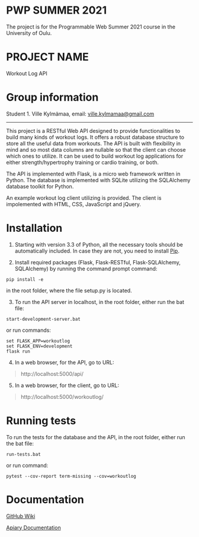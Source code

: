 # PWP SUMMER 2021

The project is for the Programmable Web Summer 2021 course in the University of Oulu.



# PROJECT NAME

Workout Log API



# Group information
Student 1. Ville Kylmämaa, email: ville.kylmamaa@gmail.com

---

This project is a RESTful Web API designed to provide functionalities to build many kinds of workout logs. It offers a robust database structure to store all the useful data from workouts. The API is built with flexibility in mind and so most data columns are nullable so that the client can choose which ones to utilize. It can be used to build workout log applications for either strength/hypertrophy training or cardio training, or both.

The API is implemented with Flask, is a micro web framework written in Python. The database is implemented with SQLite utilizing the SQLAlchemy database toolkit for Python.

An example workout log client utilizing is provided. The client is impolemented with HTML, CSS, JavaScript and jQuery.



# Installation

1. Starting with version 3.3 of Python, all the necessary tools should be automatically included. In case they are not, you need to install [Pip](https://pypi.org/project/pip/).

2. Install required packages (Flask, Flask-RESTful, Flask-SQLAlchemy, SQLAlchemy) by running the command prompt command:
 
 ```
 pip install -e
 ```
 
in the root folder, where the file setup.py is located.

3. To run the API server in localhost, in the root folder, either run the bat file:

```
start-development-server.bat
```

or run commands:

```
set FLASK_APP=workoutlog
set FLASK_ENV=development
flask run
```

4. In a web browser, for the API, go to URL: 

>http://localhost:5000/api/

5. In a web browser, for the client, go to URL:

>http://localhost:5000/workoutlog/



# Running tests

To run the tests for the database and the API, in the root folder, either run the bat file:

```
run-tests.bat
```

or run command:

```
pytest --cov-report term-missing --cov=workoutlog
```


# Documentation

[GitHub Wiki](https://github.com/VilleKylmamaa/WorkoutLogAPI/wiki)

[Apiary Documentation](https://workoutlogapi.docs.apiary.io/#)





